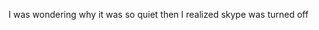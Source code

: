 <!--
id: 3918643492
link: http://kevinisom.info/post/3918643492/i-was-wondering-why-it-was-so-quiet-then-i
slug: i-was-wondering-why-it-was-so-quiet-then-i
date: Fri Mar 18 2011 04:05:25 GMT+1300 (NZDT)
raw: {"blog_name":"kevinisom","id":3918643492,"post_url":"http://kevinisom.info/post/3918643492/i-was-wondering-why-it-was-so-quiet-then-i","slug":"i-was-wondering-why-it-was-so-quiet-then-i","type":"text","date":"2011-03-17 15:05:25 GMT","timestamp":1300374325,"state":"published","format":"html","reblog_key":"oTfLnfXD","tags":[],"short_url":"http://tmblr.co/Zw68Yy3faS4a","highlighted":[],"feed_item":"http://twitter.com/kev_nz/statuses/48313039224709120","from_feed_id":"650289","note_count":0,"title":null,"body":"<p>I was wondering why it was so quiet then I realized skype was turned off</p>"}
publish: 2011-03-018
tags: 
title: null
-->


I was wondering why it was so quiet then I realized skype was turned off


